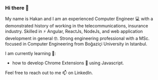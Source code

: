 ### Hi there 👋

My name is Hakan and I am an experienced Computer Engineer :computer: with a demonstrated history of working in the telecommunications, insurance industry. 
Skilled in ⚡ Angular, ReactJs, NodeJs, and web application development in general :nerd_face:. Strong engineering professional with a MSc. focused in Computer Engineering from Boğaziçi University in Istanbul.

I am currently learning 🔭:

- how to develop Chrome Extensions 🤔 using Javascript. 

Feel free to reach out to me 📫 on LinkedIn.

<!--
**hakananit/hakananit** is a ✨ _special_ ✨ repository because its `README.md` (this file) appears on your GitHub profile.

Here are some ideas to get you started:

- 🔭 I’m currently working on ...
- 🌱 I’m currently learning ...
- 👯 I’m looking to collaborate on ...
- 🤔 I’m looking for help with ...
- 💬 Ask me about ...
- 📫 How to reach me: ...
- 😄 Pronouns: ...
- ⚡ Fun fact: ...
-->

